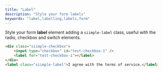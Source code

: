 ```yaml
---
title: "Label"
description: "Style your form labels"
keywords: "label,labelling,labels,form"
---
```


Style your form **label** element adding a `siimple-label` class, useful with the radio, checkbox and switch elements.

```html preview="true"
<div class="siimple-checkbox">
    <input type="checkbox" id="test-checkbox-1" />
    <label for="test-checkbox-1"></label>
</div>
<label class="siimple-label">I agree with the terms of service.</label>
```

